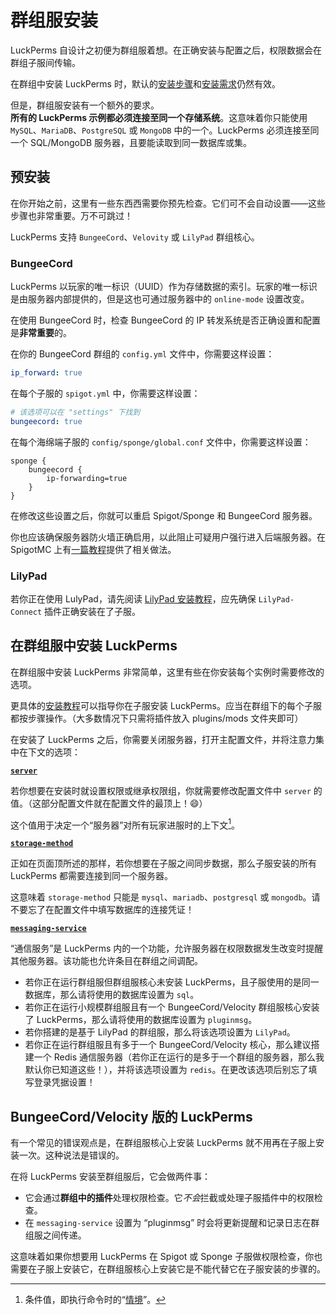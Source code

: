 # 群组服安装

LuckPerms 自设计之初便为群组服着想。在正确安装与配置之后，权限数据会在群组子服间传输。

在群组中安装 LuckPerms 时，默认的[安装步骤](install-on-a-single-server.md)和[安装需求](install-on-a-single-server.md#要求)仍然有效。

但是，群组服安装有一个额外的要求。    
**所有的 LuckPerms 示例都必须连接至同一个存储系统**。这意味着你只能使用 `MySQL`、`MariaDB`、`PostgreSQL` 或 `MongoDB` 中的一个。LuckPerms 必须连接至同一个 SQL/MongoDB 服务器，且要能读取到同一数据库或集。

## 预安装

在你开始之前，这里有一些东西西需要你预先检查。它们可不会自动设置——这些步骤也非常重要。万不可跳过！

LuckPerms 支持 `BungeeCord`、`Velovity` 或 `LilyPad` 群组核心。

### BungeeCord

LuckPerms 以玩家的唯一标识（UUID）作为存储数据的索引。玩家的唯一标识是由服务器内部提供的，但是这也可通过服务器中的 `online-mode` 设置改变。

在使用 BungeeCord 时，检查 BungeeCord 的 IP 转发系统是否正确设置和配置是**非常重要**的。

在你的 BungeeCord 群组的 `config.yml` 文件中，你需要这样设置：
```YAML
ip_forward: true
```
在每个子服的 `spigot.yml` 中，你需要这样设置：
```YAML
# 该选项可以在 "settings" 下找到
bungeecord: true
```
在每个海绵端子服的 `config/sponge/global.conf` 文件中，你需要这样设置：
<!--
  这段内容需要改进：
  原因：Shiki 不支持渲染 HOCON 格式
-->

```
sponge {
    bungeecord {
        ip-forwarding=true
    }
}
```
在修改这些设置之后，你就可以重启 Spigot/Sponge 和 BungeeCord 服务器。

你也应该确保服务器防火墙正确启用，以此阻止可疑用户强行进入后端服务器。在 SpigotMC 上有[一篇教程](https://www.spigotmc.org/wiki/firewall-guide/)提供了相关做法。

### LilyPad

若你正在使用 LulyPad，请先阅读 [LilyPad 安装教程](http://www.lilypadmc.org/threads/connecting-your-bukkit-servers.13/)，应先确保 `LilyPad-Connect` 插件正确安装在了子服。

## 在群组服中安装 LuckPerms

在群组服中安装 LuckPerms 非常简单，这里有些在你安装每个实例时需要修改的选项。

更具体的[安装教程](https://luckperms.net/wiki/Installation)可以指导你在子服安装 LuckPerms。应当在群组下的每个子服都按步骤操作。（大多数情况下只需将插件放入 plugins/mods 文件夹即可）

在安装了 LuckPerms 之后，你需要关闭服务器，打开主配置文件，并将注意力集中在下文的选项：

[**`server`**](configuration.md#server)

若你想要在安装时就设置权限或继承权限组，你就需要修改配置文件中 `server` 的值。（这部分配置文件就在配置文件的最顶上！😄）

这个值用于决定一个“服务器”对所有玩家进服时的上下文[^1]。

[**`storage-method`**](configuration.md#storage-method)

正如在页面顶所述的那样，若你想要在子服之间同步数据，那么子服安装的所有 LuckPerms 都需要连接到同一个服务器。

这意味着 `storage-method` 只能是 `mysql`、`mariadb`、`postgresql` 或 `mongodb`。请不要忘了在配置文件中填写数据库的连接凭证！

[**`messaging-service`**](configuration.md#messaging-service)

“通信服务”是 LuckPerms 内的一个功能，允许服务器在权限数据发生改变时提醒其他服务器。该功能也允许条目在群组之间调配。

* 若你正在运行群组服但群组服核心未安装 LuckPerms，且子服使用的是同一数据库，那么请将使用的数据库设置为 `sql`。
* 若你正在运行小规模群组服且有一个 BungeeCord/Velocity 群组服核心安装了 LuckPerms，那么请将使用的数据库设置为 `pluginmsg`。
* 若你搭建的是基于 LilyPad 的群组服，那么将该选项设置为 `LilyPad`。
* 若你正在运行群组服且有多于一个 BungeeCord/Velocity 核心，那么建议搭建一个 Redis 通信服务器（若你正在运行的是多于一个群组的服务器，那么我默认你已知道这些！），并将该选项设置为 `redis`。在更改该选项后别忘了填写登录凭据设置！

## BungeeCord/Velocity 版的 LuckPerms

有一个常见的错误观点是，在群组服核心上安装 LuckPerms 就不用再在子服上安装一次。这种说法是错误的。

在将 LuckPerms 安装至群组服后，它会做两件事：

* 它会通过**群组中的插件**处理权限检查。它*不会*拦截或处理子服插件中的权限检查。
* 在 `messaging-service` 设置为 “pluginmsg” 时会将更新提醒和记录日志在群组服之间传递。

这意味着如果你想要用 LuckPerms 在 Spigot 或 Sponge 子服做权限检查，你也需要在子服上安装它，在群组服核心上安装它是不能代替它在子服安装的步骤的。

[^1]: 条件值，即执行命令时的“[情境](features.context.md)”。